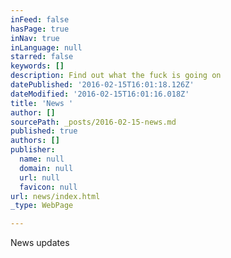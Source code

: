 ```yaml
---
inFeed: false
hasPage: true
inNav: true
inLanguage: null
starred: false
keywords: []
description: Find out what the fuck is going on
datePublished: '2016-02-15T16:01:18.126Z'
dateModified: '2016-02-15T16:01:16.018Z'
title: 'News '
author: []
sourcePath: _posts/2016-02-15-news.md
published: true
authors: []
publisher:
  name: null
  domain: null
  url: null
  favicon: null
url: news/index.html
_type: WebPage

---
```

News updates